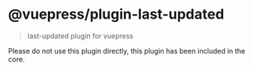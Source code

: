 # @vuepress/plugin-last-updated

> last-updated plugin for vuepress

Please do not use this plugin directly, this plugin has been included in the core.